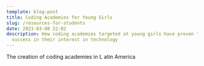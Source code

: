 ```yaml
---
template: blog-post
title: Coding Academies for Young Girls
slug: /resources-for-students
date: 2023-03-08 22:02
description: How coding academies targeted at young girls have proven to be a
  success in their interest in technology
---
```

T﻿he creation of coding academies in L atin America